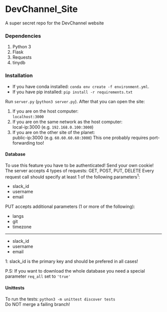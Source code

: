 # DevChannel_Site
A super secret repo for the DevChannel website

### Dependencies
  1. Python 3
  2. Flask
  3. Requests
  4. tinydb

### Installation
  * If you have conda installed: `conda env create -f environment.yml`.
  * If you have pip installed: `pip install -r requirements.txt`

Run `server.py` (`python3 server.py`). After that you can open the site:
  1. If you are on the host computer:  
    `localhost:3000`
  2. If you are on the same network as the host computer:  
    local-ip:3000 (e.g. `192.168.0.100:3000`)
  3. If you are on the other site of the planet:  
    public-ip:3000 (e.g. `60.60.60.60:3000`)
    This one probably requires port-forwarding too!

#### Database
To use this feature you have to be authenticated! Send your own cookie!
The server accepts 4 types of requests: GET, POST, PUT, DELETE
Every request call should specify at least 1 of the following parameters<sup>1</sup>:
  * slack_id
  * username
  * email

PUT accepts additional parameters (1 or more of the following):
  * langs
  * git
  * timezone
 ---
  * slack_id
  * username
  * email

1: slack_id is the primary key and should be prefered in all cases!

P.S: If you want to download the whole database you need a special parameter `req_all` set to `'true'`

#### Unittests
To run the tests: `python3 -m unittest discover tests`  
Do NOT merge a failing branch!
